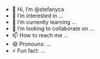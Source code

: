 - 👋 Hi, I’m @stefanyca
- 👀 I’m interested in ...
- 🌱 I’m currently learning ...
- 💞️ I’m looking to collaborate on ...
- 📫 How to reach me ...
- 😄 Pronouns: ...
- ⚡ Fun fact: ...

<!---
stefanyca/stefanyca is a ✨ special ✨ repository because its `README.md` (this file) appears on your GitHub profile.
You can click the Preview link to take a look at your changes.
--->

